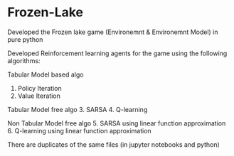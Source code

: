 # Frozen-Lake

Developed the Frozen lake game (Environemnt & Environemnt Model) in pure python

Developed Reinforcement learning agents for the game using the following algorithms:

Tabular Model based algo
1. Policy Iteration
2. Value Iteration

Tabular Model free algo
3. SARSA
4. Q-learning

Non Tabular Model free algo
5. SARSA using linear function approximation
6. Q-learning using linear function approximation

There are duplicates of the same files (in jupyter notebooks and python)
